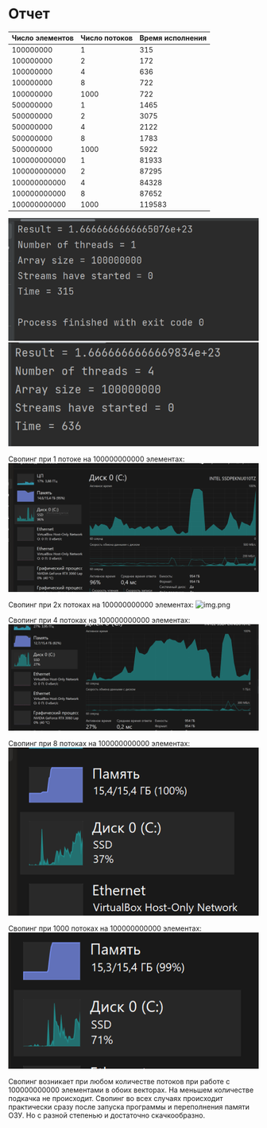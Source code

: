 # Отчет

| Число элементов | Число потоков | Время исполнения |
|-----------------|---------------|------------------|
| 100000000       | 1             | 315              |
| 100000000       | 2             | 172              |
| 100000000       | 4             | 636              |
| 100000000       | 8             | 722              |
| 100000000       | 1000          | 722              |
| 500000000       | 1             | 1465             |
| 500000000       | 2             | 3075             |
| 500000000       | 4             | 2122             |
| 500000000       | 8             | 1783             |
| 500000000       | 1000          | 5922             |
| 100000000000    | 1             | 81933            |
| 100000000000    | 2             | 87295            |
| 100000000000    | 4             | 84328            |
| 100000000000    | 8             | 87652            |
| 100000000000    | 1000          | 119583           |

![img.png](images/img.png)
![img_1.png](images/img_1.png)

Свопинг при 1 потоке на 100000000000 элементах:
![img.png](images/img_13.png)

Свопинг при 2х потоках на 100000000000 элементах:
![img.png](/images/img-11.png)

Свопинг при 4 потоках на 100000000000 элементах:
![img_1.png](images/img_12.png)

Свопинг при 8 потоках на 100000000000 элементах:
![img.png](images/_15.png)

Свопинг при 1000 потоках на 100000000000 элементах:
![img.png](images/img_16.png)


Свопинг возникает при любом количестве потоков при работе с 100000000000 элементами в обоих векторах. На меньшем количестве
подкачка не происходит. Свопинг во всех случаях происходит практически сразу после запуска программы и переполнения памяти ОЗУ.
Но с разной степенью и достаточно скачкообразно. 
